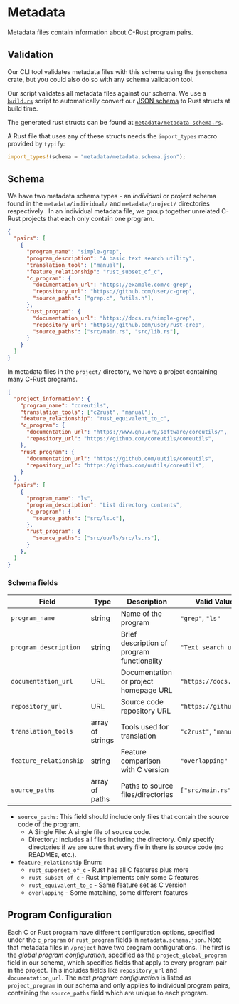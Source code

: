 # Metadata

Metadata files contain information about C-Rust program pairs.

## Validation

Our CLI tool validates metadata files with this schema using the `jsonschema` crate, but you could also do so with any schema validation tool.

Our script validates all metadata files against our schema. We use a [`build.rs`](../build.rs) script to automatically convert our [JSON schema](./metadata.schema.json) to Rust structs at build time.

The generated rust structs can be found at [`metadata/metadata_schema.rs`](./metadata_schema.rs).

A Rust file that uses any of these structs needs the `import_types` macro provided by `typify`:

```rust
import_types!(schema = "metadata/metadata.schema.json");
```

## Schema

We have two metadata schema types - an *individual* or *project* schema found in the `metadata/individual/` and `metadata/project/` directories respectively . In an individual metadata file, we group together unrelated C-Rust projects that each only contain one program.

```json
{
  "pairs": [
    {
      "program_name": "simple-grep",
      "program_description": "A basic text search utility",
      "translation_tool": ["manual"],
      "feature_relationship": "rust_subset_of_c",
      "c_program": {
        "documentation_url": "https://example.com/c-grep",
        "repository_url": "https://github.com/user/c-grep",
        "source_paths": ["grep.c", "utils.h"],
      },
      "rust_program": {
        "documentation_url": "https://docs.rs/simple-grep",
        "repository_url": "https://github.com/user/rust-grep",
        "source_paths": ["src/main.rs", "src/lib.rs"],
      }
    }
  ]
}
```

In metadata files in the `project/` directory, we have a project containing many C-Rust programs.

```json
{
  "project_information": {
    "program_name": "coreutils",
    "translation_tools": ["c2rust", "manual"],
    "feature_relationship": "rust_equivalent_to_c",
    "c_program": {
      "documentation_url": "https://www.gnu.org/software/coreutils/",
      "repository_url": "https://github.com/coreutils/coreutils",
    },
    "rust_program": {
      "documentation_url": "https://github.com/uutils/coreutils",
      "repository_url": "https://github.com/uutils/coreutils",
    }
  },
  "pairs": [
    {
      "program_name": "ls",
      "program_description": "List directory contents",
      "c_program": {
        "source_paths": ["src/ls.c"],
      },
      "rust_program": {
        "source_paths": ["src/uu/ls/src/ls.rs"],
      }
    },
  ]
}
```

### Schema fields

| Field | Type | Description | Valid Values/Examples |
|-------|------|-------------|----------------------|
| `program_name` | string | Name of the program | `"grep"`, `"ls"` |
| `program_description` | string | Brief description of program functionality | `"Text search utility"` |
| `documentation_url` | URL | Documentation or project homepage URL | `"https://docs.rs/crate"` |
| `repository_url` | URL | Source code repository URL | `"https://github.com/user/repo"` |
| `translation_tools` | array of strings | Tools used for translation | `"c2rust"`, `"manual"` |
| `feature_relationship` | string | Feature comparison with C version | `"overlapping"` |
| `source_paths` | array of paths | Paths to source files/directories | `["src/main.rs", "src/"]` |

- `source_paths`: This field should include only files that contain the source code of the program.
  - A Single File: A single file of source code.
  - Directory: Includes all files including the directory. Only specify directories if we are sure that every file in there is source code (no READMEs, etc.).
- `feature_relationship` Enum:
  - `rust_superset_of_c` - Rust has all C features plus more
  - `rust_subset_of_c` - Rust implements only some C features
  - `rust_equivalent_to_c` - Same feature set as C version
  - `overlapping` - Some matching, some different features

## Program Configuration

Each C or Rust program have different configuration options, specified under the `c_program` or `rust_program` fields in `metadata.schema.json`. Note that metadata files in `/project` have two program configurations. The first is the *global program configuration*, specified as the `project_global_program` field in our schema, which specifies fields that apply to every program pair in the project. This includes fields like `repository_url` and `documentation_url`. The next *program configuration* is listed as `project_program` in our schema and only applies to individual program pairs, containing the `source_paths` field which are unique to each program.
